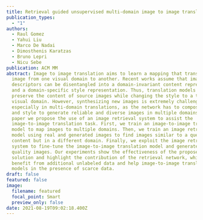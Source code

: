 ```yaml
---
title: Retrieval guided unsupervised multi-domain image to image translation
publication_types:
  - "1"
authors:
  - Raul Gomez
  - Yahui Liu
  - Marco De Nadai
  - Dimosthenis Karatzas
  - Bruno Lepri
  - Nicu Sebe
publication: ACM MM
abstract: Image to image translation aims to learn a mapping that transforms an
  image from one visual domain to another. Recent works assume that images
  descriptors can be disentangled into a domain-invariant content representation
  and a domain-specific style representation. Thus, translation models seek to
  preserve the content of source images while changing the style to a target
  visual domain. However, synthesizing new images is extremely challenging
  especially in multi-domain translations, as the network has to compose content
  and style to generate reliable and diverse images in multiple domains. In this
  paper we propose the use of an image retrieval system to assist the
  image-to-image translation task. First, we train an image-to-image translation
  model to map images to multiple domains. Then, we train an image retrieval
  model using real and generated images to find images similar to a query one in
  content but in a different domain. Finally, we exploit the image retrieval
  system to fine-tune the image-to-image translation model and generate higher
  quality images. Our experiments show the effectiveness of the proposed
  solution and highlight the contribution of the retrieval network, which can
  benefit from additional unlabeled data and help image-to-image translation
  models in the presence of scarce data.
draft: false
featured: false
image:
  filename: featured
  focal_point: Smart
  preview_only: false
date: 2021-08-19T09:02:18.400Z
---
```


